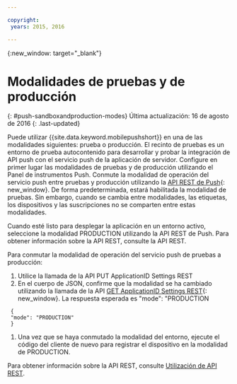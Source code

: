 ```yaml
---

copyright:
 years: 2015, 2016

---
```


{:new_window: target="_blank"}
# Modalidades de pruebas y de producción
{: #push-sandboxandproduction-modes}
Última actualización: 16 de agosto de 2016
{: .last-updated}

Puede utilizar {{site.data.keyword.mobilepushshort}} en una de las modalidades siguientes: prueba o producción. El recinto de pruebas es un entorno de prueba autocontenido para desarrollar y probar la integración de API push
                con el servicio push de la aplicación de servidor. Configure en primer lugar las modalidades de pruebas y de producción utilizando el Panel de instrumentos Push. Conmute la modalidad de operación del servicio push entre pruebas y producción utilizando la [API REST de Push](https://mobile.{DomainName}/imfpushrestapidocs/){: new_window}. De forma predeterminada,
                estará habilitada la modalidad de pruebas. Sin embargo, cuando se cambia entre modalidades, las etiquetas, los dispositivos y las suscripciones no se comparten entre estas modalidades.


Cuando esté listo para desplegar la aplicación en un entorno activo, seleccione la modalidad PRODUCTION utilizando la API REST de Push. Para obtener información sobre la API REST, consulte la API REST.

Para conmutar la modalidad de operación del servicio push de pruebas a producción:

1. Utilice la llamada de la API PUT ApplicationID Settings REST
2. En el cuerpo de JSON, confirme que la modalidad se ha cambiado utilizando la llamada de la API [GET ApplicationID Settings REST](https://mobile.{DomainName}/imfpushrestapidocs/){: new_window}. La respuesta esperada es "mode": "PRODUCTION
```
 { 
 "mode": "PRODUCTION"
 }
```
1. Una vez que se haya conmutado la modalidad del entorno, ejecute el código del cliente de nuevo para registrar el dispositivo en la modalidad de PRODUCTION.

Para obtener información sobre la API REST, consulte [Utilización de API REST](t_restapi.html).
